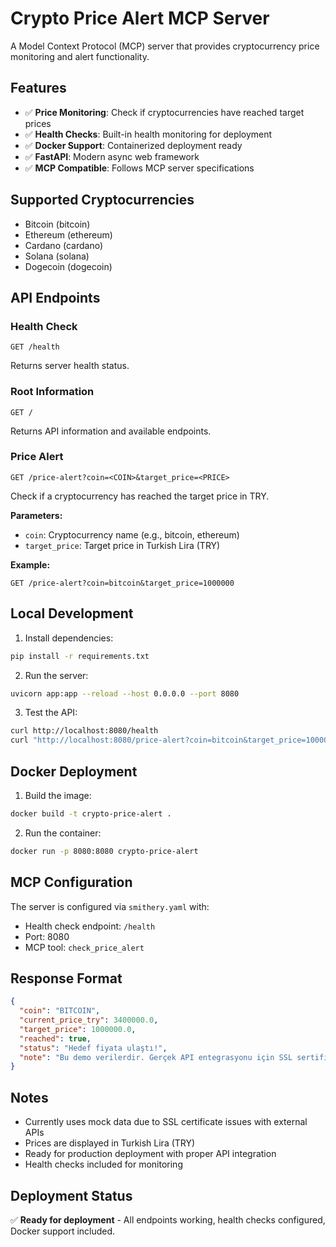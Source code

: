 # Crypto Price Alert MCP Server

A Model Context Protocol (MCP) server that provides cryptocurrency price monitoring and alert functionality.

## Features

- ✅ **Price Monitoring**: Check if cryptocurrencies have reached target prices
- ✅ **Health Checks**: Built-in health monitoring for deployment
- ✅ **Docker Support**: Containerized deployment ready
- ✅ **FastAPI**: Modern async web framework
- ✅ **MCP Compatible**: Follows MCP server specifications

## Supported Cryptocurrencies

- Bitcoin (bitcoin)
- Ethereum (ethereum) 
- Cardano (cardano)
- Solana (solana)
- Dogecoin (dogecoin)

## API Endpoints

### Health Check
```
GET /health
```
Returns server health status.

### Root Information
```
GET /
```
Returns API information and available endpoints.

### Price Alert
```
GET /price-alert?coin=<COIN>&target_price=<PRICE>
```
Check if a cryptocurrency has reached the target price in TRY.

**Parameters:**
- `coin`: Cryptocurrency name (e.g., bitcoin, ethereum)
- `target_price`: Target price in Turkish Lira (TRY)

**Example:**
```
GET /price-alert?coin=bitcoin&target_price=1000000
```

## Local Development

1. Install dependencies:
```bash
pip install -r requirements.txt
```

2. Run the server:
```bash
uvicorn app:app --reload --host 0.0.0.0 --port 8080
```

3. Test the API:
```bash
curl http://localhost:8080/health
curl "http://localhost:8080/price-alert?coin=bitcoin&target_price=1000000"
```

## Docker Deployment

1. Build the image:
```bash
docker build -t crypto-price-alert .
```

2. Run the container:
```bash
docker run -p 8080:8080 crypto-price-alert
```

## MCP Configuration

The server is configured via `smithery.yaml` with:
- Health check endpoint: `/health`
- Port: 8080
- MCP tool: `check_price_alert`

## Response Format

```json
{
  "coin": "BITCOIN",
  "current_price_try": 3400000.0,
  "target_price": 1000000.0,
  "reached": true,
  "status": "Hedef fiyata ulaştı!",
  "note": "Bu demo verilerdir. Gerçek API entegrasyonu için SSL sertifika sorunu çözülmelidir."
}
```

## Notes

- Currently uses mock data due to SSL certificate issues with external APIs
- Prices are displayed in Turkish Lira (TRY)
- Ready for production deployment with proper API integration
- Health checks included for monitoring

## Deployment Status

✅ **Ready for deployment** - All endpoints working, health checks configured, Docker support included.
